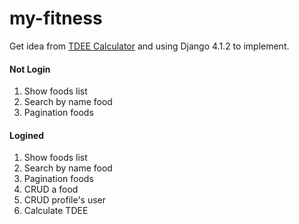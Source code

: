 # my-fitness
Get idea from [TDEE Calculator](https://tdeecalculator.net/) and using Django 4.1.2 to implement.

#### Not Login
1. Show foods list
2. Search by name food
3. Pagination foods

#### Logined
1. Show foods list
2. Search by name food
3. Pagination foods
4. CRUD a food
5. CRUD profile's user
5. Calculate TDEE
